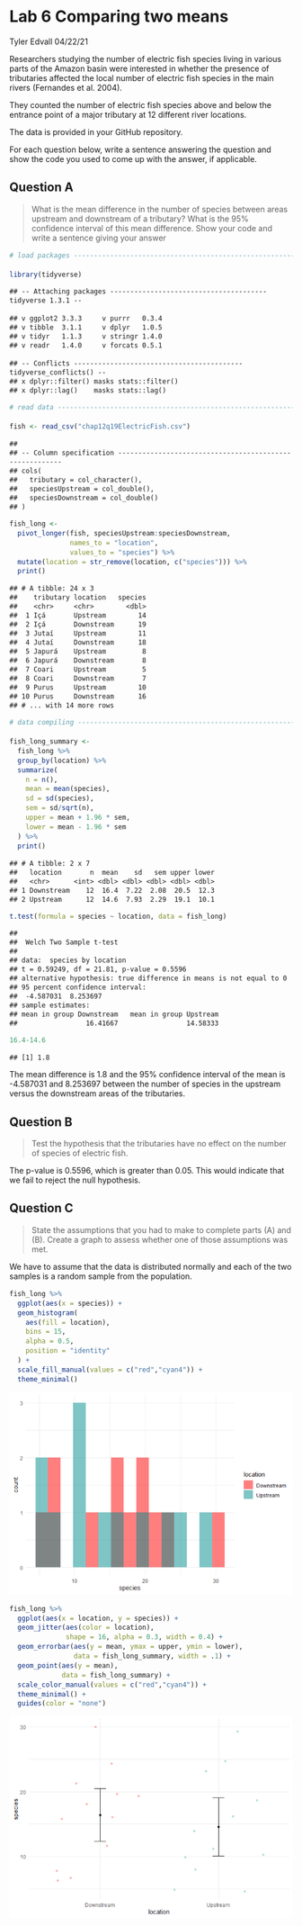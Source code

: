 Lab 6 Comparing two means
================
Tyler Edvall
04/22/21

Researchers studying the number of electric fish species living in
various parts of the Amazon basin were interested in whether the
presence of tributaries affected the local number of electric fish
species in the main rivers (Fernandes et al. 2004).

They counted the number of electric fish species above and below the
entrance point of a major tributary at 12 different river locations.

The data is provided in your GitHub repository.

For each question below, write a sentence answering the question and
show the code you used to come up with the answer, if applicable.

## Question A

> What is the mean difference in the number of species between areas
> upstream and downstream of a tributary? What is the 95% confidence
> interval of this mean difference. Show your code and write a sentence
> giving your answer

``` r
# load packages -----------------------------------------------------------

library(tidyverse)
```

    ## -- Attaching packages --------------------------------------- tidyverse 1.3.1 --

    ## v ggplot2 3.3.3     v purrr   0.3.4
    ## v tibble  3.1.1     v dplyr   1.0.5
    ## v tidyr   1.1.3     v stringr 1.4.0
    ## v readr   1.4.0     v forcats 0.5.1

    ## -- Conflicts ------------------------------------------ tidyverse_conflicts() --
    ## x dplyr::filter() masks stats::filter()
    ## x dplyr::lag()    masks stats::lag()

``` r
# read data ---------------------------------------------------------------

fish <- read_csv("chap12q19ElectricFish.csv")
```

    ## 
    ## -- Column specification --------------------------------------------------------
    ## cols(
    ##   tributary = col_character(),
    ##   speciesUpstream = col_double(),
    ##   speciesDownstream = col_double()
    ## )

``` r
fish_long <- 
  pivot_longer(fish, speciesUpstream:speciesDownstream,
               names_to = "location",
               values_to = "species") %>% 
  mutate(location = str_remove(location, c("species"))) %>% 
  print()
```

    ## # A tibble: 24 x 3
    ##    tributary location   species
    ##    <chr>     <chr>        <dbl>
    ##  1 Içá       Upstream        14
    ##  2 Içá       Downstream      19
    ##  3 Jutaí     Upstream        11
    ##  4 Jutaí     Downstream      18
    ##  5 Japurá    Upstream         8
    ##  6 Japurá    Downstream       8
    ##  7 Coari     Upstream         5
    ##  8 Coari     Downstream       7
    ##  9 Purus     Upstream        10
    ## 10 Purus     Downstream      16
    ## # ... with 14 more rows

``` r
# data compiling ----------------------------------------------------------------

fish_long_summary <-
  fish_long %>% 
  group_by(location) %>% 
  summarize(
    n = n(),
    mean = mean(species),
    sd = sd(species),
    sem = sd/sqrt(n),
    upper = mean + 1.96 * sem,
    lower = mean - 1.96 * sem
  ) %>% 
  print()
```

    ## # A tibble: 2 x 7
    ##   location       n  mean    sd   sem upper lower
    ##   <chr>      <int> <dbl> <dbl> <dbl> <dbl> <dbl>
    ## 1 Downstream    12  16.4  7.22  2.08  20.5  12.3
    ## 2 Upstream      12  14.6  7.93  2.29  19.1  10.1

``` r
t.test(formula = species ~ location, data = fish_long)
```

    ## 
    ##  Welch Two Sample t-test
    ## 
    ## data:  species by location
    ## t = 0.59249, df = 21.81, p-value = 0.5596
    ## alternative hypothesis: true difference in means is not equal to 0
    ## 95 percent confidence interval:
    ##  -4.587031  8.253697
    ## sample estimates:
    ## mean in group Downstream   mean in group Upstream 
    ##                 16.41667                 14.58333

``` r
16.4-14.6
```

    ## [1] 1.8

The mean difference is 1.8 and the 95% confidence interval of the mean
is -4.587031 and 8.253697 between the number of species in the upstream
versus the downstream areas of the tributaries.

## Question B

> Test the hypothesis that the tributaries have no effect on the number
> of species of electric fish.

The p-value is 0.5596, which is greater than 0.05. This would indicate
that we fail to reject the null hypothesis.

## Question C

> State the assumptions that you had to make to complete parts (A) and
> (B). Create a graph to assess whether one of those assumptions was
> met.

We have to assume that the data is distributed normally and each of the
two samples is a random sample from the population.

``` r
fish_long %>% 
  ggplot(aes(x = species)) +
  geom_histogram(
    aes(fill = location), 
    bins = 15, 
    alpha = 0.5, 
    position = "identity"
  ) +
  scale_fill_manual(values = c("red","cyan4")) +
  theme_minimal()
```

![](README_files/figure-gfm/unnamed-chunk-2-1.png)<!-- -->

``` r
fish_long %>% 
  ggplot(aes(x = location, y = species)) +
  geom_jitter(aes(color = location), 
              shape = 16, alpha = 0.3, width = 0.4) +
  geom_errorbar(aes(y = mean, ymax = upper, ymin = lower), 
                data = fish_long_summary, width = .1) +
  geom_point(aes(y = mean), 
             data = fish_long_summary) +
  scale_color_manual(values = c("red","cyan4")) +
  theme_minimal() +
  guides(color = "none")
```

![](README_files/figure-gfm/unnamed-chunk-2-2.png)<!-- -->
